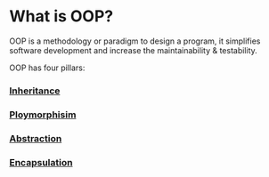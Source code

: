 # What is OOP?

OOP is a methodology or paradigm to design a program, it simplifies software development and increase the maintainability & testability.

OOP has four pillars:

### [Inheritance](./../../week3/Inheritance.md)
### [Ploymorphisim](./../../week3/Ploymorphisim.md)
### [Abstraction](./../../week3/Abstract.md)
### [Encapsulation](./../../week3/Encapsulation.md)

